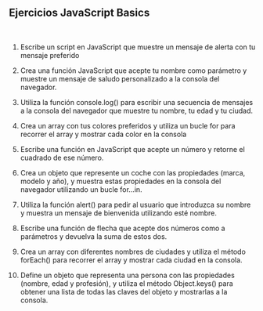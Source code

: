 ## Ejercicios JavaScript Basics
<br>

1. Escribe un script en JavaScript que muestre un mensaje de alerta con tu mensaje preferido

2. Crea una función JavaScript que acepte tu nombre como parámetro y muestre un mensaje de saludo personalizado a la consola del navegador.

3. Utiliza la función console.log() para escribir una secuencia de mensajes a la consola del navegador que muestre tu nombre, tu edad y tu ciudad.

4. Crea un array con tus colores preferidos y utiliza un bucle for para recorrer el array y mostrar cada color en la consola

5. Escribe una función en JavaScript que acepte un número y retorne el cuadrado de ese número.

6. Crea un objeto que represente un coche con las propiedades (marca, modelo y año), y muestra estas propiedades en la consola del navegador utilizando un bucle for...in.

7. Utiliza la función alert() para pedir al usuario que introduzca su nombre y muestra un mensaje de bienvenida utilizando esté nombre.

8. Escribe una función de flecha que acepte dos números como a parámetros y devuelva la suma de estos dos.

9. Crea un array con diferentes nombres de ciudades y utiliza el método forEach() para recorrer el array y mostrar cada ciudad en la consola.

10. Define un objeto que representa una persona con las propiedades (nombre, edad y profesión), y utiliza el método Object.keys() para obtener una lista de todas las claves del objeto y mostrarlas a la consola.